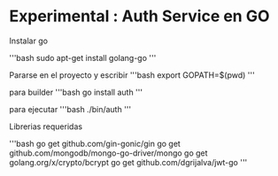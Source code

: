 Experimental : Auth Service en GO
==

Instalar go

'''bash
sudo apt-get install golang-go
'''

Pararse en el proyecto y escribir 
'''bash
export GOPATH=$(pwd)
'''

para builder
'''bash
go install auth
'''

para ejecutar
'''bash
./bin/auth
'''

Librerias requeridas

'''bash
go get github.com/gin-gonic/gin
go get github.com/mongodb/mongo-go-driver/mongo
go get golang.org/x/crypto/bcrypt
go get github.com/dgrijalva/jwt-go
'''
